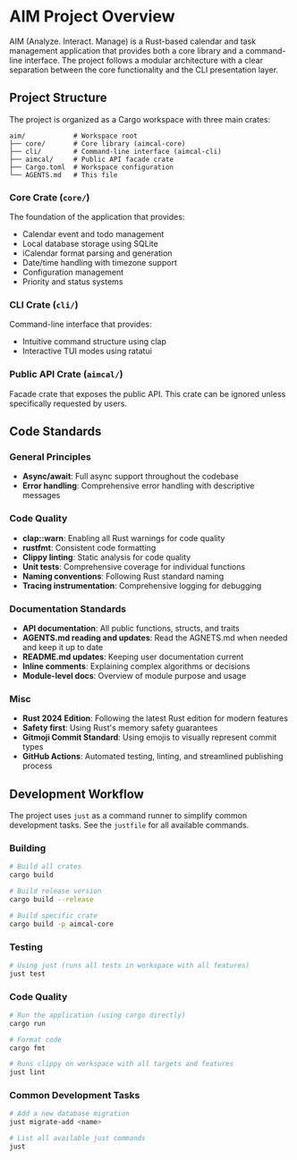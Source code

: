 # AIM Project Overview

AIM (Analyze. Interact. Manage) is a Rust-based calendar and task management application that provides both a core library and a command-line interface. The project follows a modular architecture with a clear separation between the core functionality and the CLI presentation layer.

## Project Structure

The project is organized as a Cargo workspace with three main crates:

```
aim/            # Workspace root
├── core/       # Core library (aimcal-core)
├── cli/        # Command-line interface (aimcal-cli)
├── aimcal/     # Public API facade crate
├── Cargo.toml  # Workspace configuration
└── AGENTS.md   # This file
```

### Core Crate (`core/`)

The foundation of the application that provides:

- Calendar event and todo management
- Local database storage using SQLite
- iCalendar format parsing and generation
- Date/time handling with timezone support
- Configuration management
- Priority and status systems

### CLI Crate (`cli/`)

Command-line interface that provides:

- Intuitive command structure using clap
- Interactive TUI modes using ratatui

### Public API Crate (`aimcal/`)

Facade crate that exposes the public API.
This crate can be ignored unless specifically requested by users.

## Code Standards

### General Principles

- **Async/await**: Full async support throughout the codebase
- **Error handling**: Comprehensive error handling with descriptive messages

### Code Quality

- **clap::warn**: Enabling all Rust warnings for code quality
- **rustfmt**: Consistent code formatting
- **Clippy linting**: Static analysis for code quality
- **Unit tests**: Comprehensive coverage for individual functions
- **Naming conventions**: Following Rust standard naming
- **Tracing instrumentation**: Comprehensive logging for debugging

### Documentation Standards

- **API documentation**: All public functions, structs, and traits
- **AGENTS.md reading and updates**: Read the AGNETS.md when needed and keep it up to date
- **README.md updates**: Keeping user documentation current
- **Inline comments**: Explaining complex algorithms or decisions
- **Module-level docs**: Overview of module purpose and usage

### Misc

- **Rust 2024 Edition**: Following the latest Rust edition for modern features
- **Safety first**: Using Rust's memory safety guarantees
- **Gitmoji Commit Standard**: Using emojis to visually represent commit types
- **GitHub Actions**: Automated testing, linting, and streamlined publishing process

## Development Workflow

The project uses `just` as a command runner to simplify common development tasks.
See the `justfile` for all available commands.

### Building

```bash
# Build all crates
cargo build

# Build release version
cargo build --release

# Build specific crate
cargo build -p aimcal-core
```

### Testing

```bash
# Using just (runs all tests in workspace with all features)
just test
```

### Code Quality

```bash
# Run the application (using cargo directly)
cargo run

# Format code
cargo fmt

# Runs clippy on workspace with all targets and features
just lint
```

### Common Development Tasks

```bash
# Add a new database migration
just migrate-add <name>

# List all available just commands
just
```
